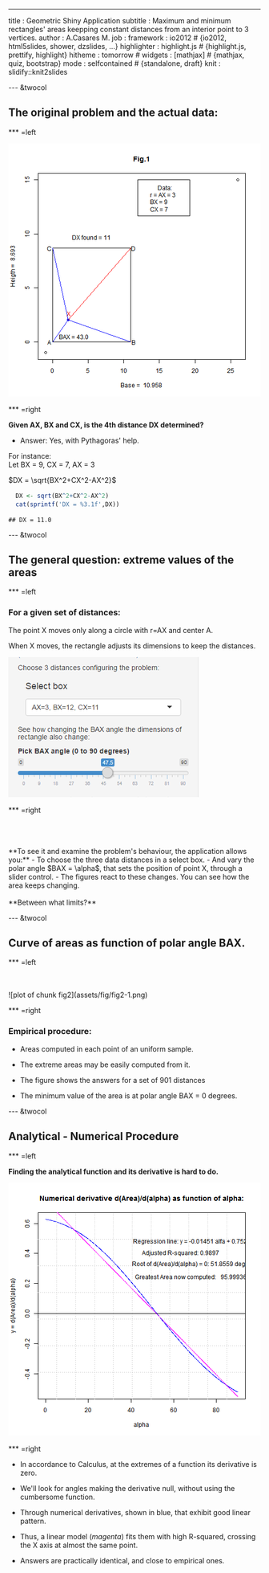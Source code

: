 ---
title       : Geometric Shiny Application
subtitle    : Maximum and minimum rectangles' areas keepping constant distances from an interior point to 3 vertices. 
author      : A.Casares M.
job         : 
framework   : io2012       # {io2012, html5slides, shower, dzslides, ...}
highlighter : highlight.js  # {highlight.js, prettify, highlight}
hitheme     : tomorrow      # 
widgets     : [mathjax]            # {mathjax, quiz, bootstrap}
mode        : selfcontained # {standalone, draft}
knit        : slidify::knit2slides

--- &twocol

## The original problem and the actual data:

*** =left

![plot of chunk fig1](assets/fig/fig1-1.png)

*** =right

**Given AX, BX and CX, is the 4th distance DX determined?**  

- Answer: Yes, with Pythagoras'  help.    

For instance:    
Let BX = 9, CX = 7, AX = 3    

$DX = \sqrt{BX^2+CX^2-AX^2}$

```r
  DX <- sqrt(BX^2+CX^2-AX^2)
  cat(sprintf('DX = %3.1f',DX))
```

```
## DX = 11.0
```

--- &twocol

## The general question: extreme values of the areas    

*** =left

### For a given set of distances: 

The point X moves only along a circle with   r=AX and center   A.

When X moves, the rectangle adjusts its dimensions to keep the distances.

![width](gadgets.png)

*** =right

<br>
<br>
<br>
**To see it and examine the  problem's behaviour, the application allows you:**    
- To choose the three data distances in a select box.
- And vary the polar angle $BAX = \alpha$, that sets the position of point X, through a slider control.
- The figures react to these changes. You can see how the area keeps changing.
<br>
<br>
**Between what limits?**

--- &twocol

## Curve of areas as function of polar angle BAX.

*** =left

<br>
<br>
![plot of chunk fig2](assets/fig/fig2-1.png)

*** =right

### Empirical procedure:

- Areas computed in each point of an uniform sample. 

- The extreme areas may be easily computed from it. 

- The figure shows the answers for a set of 901 distances

- The minimum value of the area is at polar angle BAX = 0 degrees.

--- &twocol  

## Analytical - Numerical Procedure 

*** =left

**Finding the analytical function and its derivative is hard to do.**
<br>

![plot of chunk fig3](assets/fig/fig3-1.png)

*** =right

- In accordance to Calculus, at the extremes of a function its derivative is zero.

- We'll look for angles making the derivative null, without using the cumbersome function. 

- Through numerical derivatives, shown in blue, that exhibit good linear pattern.

- Thus, a linear model (*magenta*) fits them with high R-squared, crossing the X axis at almost the same point.

- Answers are practically identical, and close to empirical ones.





